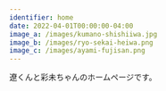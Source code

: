 ```yaml
---
identifier: home
date: 2022-04-01T00:00:00-04:00
image_a: /images/kumano-shishiiwa.jpg
image_b: /images/ryo-sekai-heiwa.png
image_c: /images/ayami-fujisan.png
---
```

遼くんと彩未ちゃんのホームページです。
